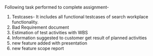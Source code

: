 Following task performed to complete assignment-
  1. Testcases- It includes all functional testcases of search workplace functionality.
  2. Bad Requirement document
  3. Estimation of test activities with WBS
  4. Information suggested to customer get result of planned activities
  5. new feature added with presentation
  6. new feature scope report

